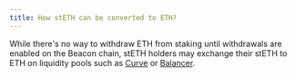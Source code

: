 ```yaml
---
title: How stETH can be converted to ETH?
---
```


While there&apos;s no way to withdraw ETH from staking until withdrawals are enabled on the Beacon chain, stETH holders may exchange their stETH to ETH on liquidity pools such as [Curve](https://curve.fi/steth) or [Balancer](https://app.balancer.fi/#/trade).
